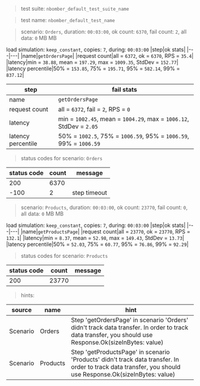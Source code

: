> test suite: `nbomber_default_test_suite_name`

> test name: `nbomber_default_test_name`

> scenario: `Orders`, duration: `00:03:00`, ok count: `6370`, fail count: `2`, all data: `0` MB MB

load simulation: `keep_constant`, copies: `7`, during: `00:03:00`
|step|ok stats|
|---|---|
|name|`getOrdersPage`|
|request count|all = `6372`, ok = `6370`, RPS = `35.4`|
|latency|min = `38.88`, mean = `197.29`, max = `1009.35`, StdDev = `152.77`|
|latency percentile|50% = `153.85`, 75% = `195.71`, 95% = `582.14`, 99% = `837.12`|

|step|fail stats|
|---|---|
|name|`getOrdersPage`|
|request count|all = `6372`, fail = `2`, RPS = `0`|
|latency|min = `1002.45`, mean = `1004.29`, max = `1006.12`, StdDev = `2.05`|
|latency percentile|50% = `1002.5`, 75% = `1006.59`, 95% = `1006.59`, 99% = `1006.59`|
> status codes for scenario: `Orders`

|status code|count|message|
|---|---|---|
|200|6370||
|-100|2|step timeout|

> scenario: `Products`, duration: `00:03:00`, ok count: `23770`, fail count: `0`, all data: `0` MB MB

load simulation: `keep_constant`, copies: `7`, during: `00:03:00`
|step|ok stats|
|---|---|
|name|`getProductsPage`|
|request count|all = `23770`, ok = `23770`, RPS = `132.1`|
|latency|min = `8.37`, mean = `52.98`, max = `149.43`, StdDev = `13.73`|
|latency percentile|50% = `52.03`, 75% = `60.77`, 95% = `76.86`, 99% = `92.29`|
> status codes for scenario: `Products`

|status code|count|message|
|---|---|---|
|200|23770||

> hints:

|source|name|hint|
|---|---|---|
|Scenario|Orders|Step 'getOrdersPage' in scenario 'Orders' didn't track data transfer. In order to track data transfer, you should use Response.Ok(sizeInBytes: value)|
|Scenario|Products|Step 'getProductsPage' in scenario 'Products' didn't track data transfer. In order to track data transfer, you should use Response.Ok(sizeInBytes: value)|

